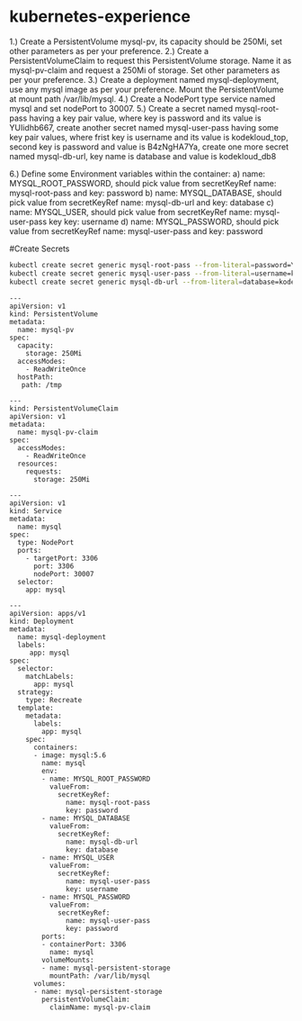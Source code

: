 # kubernetes-experience

1.) Create a PersistentVolume mysql-pv, its capacity should be 250Mi, set other parameters as per your preference.
2.) Create a PersistentVolumeClaim to request this PersistentVolume storage. Name it as mysql-pv-claim and request a 250Mi of storage. Set other parameters
 as per your preference.
3.) Create a deployment named mysql-deployment, use any mysql image as per your preference. Mount the PersistentVolume at mount path /var/lib/mysql.
4.) Create a NodePort type service named mysql and set nodePort to 30007.
5.) Create a secret named mysql-root-pass having a key pair value, where key is password and its value is YUIidhb667, 
create another secret named mysql-user-pass having some key pair values, where frist key is username and its value is kodekloud_top, 
second key is password and value is B4zNgHA7Ya, 
create one more secret named mysql-db-url, key name is database and value is kodekloud_db8

6.) Define some Environment variables within the container:
a) name: MYSQL_ROOT_PASSWORD, should pick value from secretKeyRef name: mysql-root-pass and key: password
b) name: MYSQL_DATABASE, should pick value from secretKeyRef name: mysql-db-url and key: database
c) name: MYSQL_USER, should pick value from secretKeyRef name: mysql-user-pass key key: username
d) name: MYSQL_PASSWORD, should pick value from secretKeyRef name: mysql-user-pass and key: password



#Create Secrets
```sh
kubectl create secret generic mysql-root-pass --from-literal=password=YUIidhb667 
kubectl create secret generic mysql-user-pass --from-literal=username=kodekloud_top --from-literal=password=B4zNgHA7Ya 
kubectl create secret generic mysql-db-url --from-literal=database=kodekloud_db8 
```

```
---
apiVersion: v1
kind: PersistentVolume
metadata:
  name: mysql-pv
spec:
  capacity:
    storage: 250Mi
  accessModes:
    - ReadWriteOnce
  hostPath: 
   path: /tmp

---
kind: PersistentVolumeClaim
apiVersion: v1
metadata:
  name: mysql-pv-claim
spec:
  accessModes:
    - ReadWriteOnce
  resources:
    requests:
      storage: 250Mi

---
apiVersion: v1
kind: Service
metadata:
  name: mysql
spec:
  type: NodePort
  ports:
    - targetPort: 3306
      port: 3306
      nodePort: 30007
  selector:
    app: mysql

---
apiVersion: apps/v1
kind: Deployment
metadata:
  name: mysql-deployment
  labels:
     app: mysql
spec:
  selector:
    matchLabels:
      app: mysql
  strategy:
    type: Recreate
  template:
    metadata:
      labels:
        app: mysql
    spec:
      containers:
      - image: mysql:5.6
        name: mysql
        env:
        - name: MYSQL_ROOT_PASSWORD
          valueFrom:
            secretKeyRef:
              name: mysql-root-pass
              key: password
        - name: MYSQL_DATABASE
          valueFrom:
            secretKeyRef:
              name: mysql-db-url
              key: database
        - name: MYSQL_USER
          valueFrom:
            secretKeyRef:
              name: mysql-user-pass
              key: username
        - name: MYSQL_PASSWORD
          valueFrom:
            secretKeyRef:
              name: mysql-user-pass
              key: password
        ports:
        - containerPort: 3306
          name: mysql
        volumeMounts:
        - name: mysql-persistent-storage
          mountPath: /var/lib/mysql
      volumes:
      - name: mysql-persistent-storage
        persistentVolumeClaim:
          claimName: mysql-pv-claim
```
